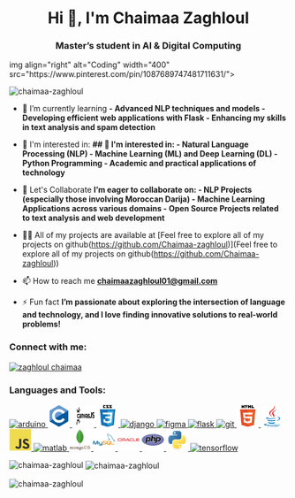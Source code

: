 
<h1 align="center">Hi 👋, I'm Chaimaa Zaghloul</h1>
<h3 align="center">Master’s student in AI & Digital Computing</h3>
img align="right" alt="Coding" width="400" src="https://www.pinterest.com/pin/1087689747481711631/">

<p align="left"> <img src="https://komarev.com/ghpvc/?username=chaimaa-zaghloul&label=Profile%20views&color=0e75b6&style=flat" alt="chaimaa-zaghloul" /> </p>

- 🌱 I’m currently learning **- Advanced NLP techniques and models - Developing efficient web applications with Flask - Enhancing my skills in text analysis and spam detection**

- 👀 I'm interested in: **## 👀 I'm interested in: - Natural Language Processing (NLP) - Machine Learning (ML) and Deep Learning (DL) - Python Programming - Academic and practical applications of technology**

- 🤝 Let's Collaborate **I’m eager to collaborate on: - **NLP Projects** (especially those involving Moroccan Darija) - **Machine Learning Applications** across various domains - **Open Source Projects** related to text analysis and web development**

- 👨‍💻 All of my projects are available at [Feel free to explore all of my projects on github(https://github.com/Chaimaa-zaghloul)](Feel free to explore all of my projects on github(https://github.com/Chaimaa-zaghloul))

- 📫 How to reach me **chaimaazaghloul01@gmail.com**

- ⚡ Fun fact **I’m passionate about exploring the intersection of language and technology, and I love finding innovative solutions to real-world problems!**

<h3 align="left">Connect with me:</h3>
<p align="left">
<a href="https://linkedin.com/in/zaghloul chaimaa" target="blank"><img align="center" src="https://raw.githubusercontent.com/rahuldkjain/github-profile-readme-generator/master/src/images/icons/Social/linked-in-alt.svg" alt="zaghloul chaimaa" height="30" width="40" /></a>
</p>

<h3 align="left">Languages and Tools:</h3>
<p align="left"> <a href="https://www.arduino.cc/" target="_blank" rel="noreferrer"> <img src="https://cdn.worldvectorlogo.com/logos/arduino-1.svg" alt="arduino" width="40" height="40"/> </a> <a href="https://www.cprogramming.com/" target="_blank" rel="noreferrer"> <img src="https://raw.githubusercontent.com/devicons/devicon/master/icons/c/c-original.svg" alt="c" width="40" height="40"/> </a> <a href="https://canvasjs.com" target="_blank" rel="noreferrer"> <img src="https://raw.githubusercontent.com/Hardik0307/Hardik0307/master/assets/canvasjs-charts.svg" alt="canvasjs" width="40" height="40"/> </a> <a href="https://www.w3schools.com/css/" target="_blank" rel="noreferrer"> <img src="https://raw.githubusercontent.com/devicons/devicon/master/icons/css3/css3-original-wordmark.svg" alt="css3" width="40" height="40"/> </a> <a href="https://www.djangoproject.com/" target="_blank" rel="noreferrer"> <img src="https://cdn.worldvectorlogo.com/logos/django.svg" alt="django" width="40" height="40"/> </a> <a href="https://www.figma.com/" target="_blank" rel="noreferrer"> <img src="https://www.vectorlogo.zone/logos/figma/figma-icon.svg" alt="figma" width="40" height="40"/> </a> <a href="https://flask.palletsprojects.com/" target="_blank" rel="noreferrer"> <img src="https://www.vectorlogo.zone/logos/pocoo_flask/pocoo_flask-icon.svg" alt="flask" width="40" height="40"/> </a> <a href="https://git-scm.com/" target="_blank" rel="noreferrer"> <img src="https://www.vectorlogo.zone/logos/git-scm/git-scm-icon.svg" alt="git" width="40" height="40"/> </a> <a href="https://www.w3.org/html/" target="_blank" rel="noreferrer"> <img src="https://raw.githubusercontent.com/devicons/devicon/master/icons/html5/html5-original-wordmark.svg" alt="html5" width="40" height="40"/> </a> <a href="https://www.java.com" target="_blank" rel="noreferrer"> <img src="https://raw.githubusercontent.com/devicons/devicon/master/icons/java/java-original.svg" alt="java" width="40" height="40"/> </a> <a href="https://developer.mozilla.org/en-US/docs/Web/JavaScript" target="_blank" rel="noreferrer"> <img src="https://raw.githubusercontent.com/devicons/devicon/master/icons/javascript/javascript-original.svg" alt="javascript" width="40" height="40"/> </a> <a href="https://www.mathworks.com/" target="_blank" rel="noreferrer"> <img src="https://upload.wikimedia.org/wikipedia/commons/2/21/Matlab_Logo.png" alt="matlab" width="40" height="40"/> </a> <a href="https://www.mongodb.com/" target="_blank" rel="noreferrer"> <img src="https://raw.githubusercontent.com/devicons/devicon/master/icons/mongodb/mongodb-original-wordmark.svg" alt="mongodb" width="40" height="40"/> </a> <a href="https://www.mysql.com/" target="_blank" rel="noreferrer"> <img src="https://raw.githubusercontent.com/devicons/devicon/master/icons/mysql/mysql-original-wordmark.svg" alt="mysql" width="40" height="40"/> </a> <a href="https://www.oracle.com/" target="_blank" rel="noreferrer"> <img src="https://raw.githubusercontent.com/devicons/devicon/master/icons/oracle/oracle-original.svg" alt="oracle" width="40" height="40"/> </a> <a href="https://www.php.net" target="_blank" rel="noreferrer"> <img src="https://raw.githubusercontent.com/devicons/devicon/master/icons/php/php-original.svg" alt="php" width="40" height="40"/> </a> <a href="https://www.python.org" target="_blank" rel="noreferrer"> <img src="https://raw.githubusercontent.com/devicons/devicon/master/icons/python/python-original.svg" alt="python" width="40" height="40"/> </a> <a href="https://www.tensorflow.org" target="_blank" rel="noreferrer"> <img src="https://www.vectorlogo.zone/logos/tensorflow/tensorflow-icon.svg" alt="tensorflow" width="40" height="40"/> </a> </p>

<p><img align="left" src="https://github-readme-stats.vercel.app/api/top-langs?username=chaimaa-zaghloul&show_icons=true&locale=en&layout=compact" alt="chaimaa-zaghloul" /></p>

<p>&nbsp;<img align="center" src="https://github-readme-stats.vercel.app/api?username=chaimaa-zaghloul&show_icons=true&locale=en" alt="chaimaa-zaghloul" /></p>

<p><img align="center" src="https://github-readme-streak-stats.herokuapp.com/?user=chaimaa-zaghloul&" alt="chaimaa-zaghloul" /></p>
